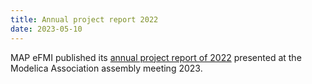 ```yaml
---
title: Annual project report 2022
date: 2023-05-10
---
```


MAP eFMI published its [annual project report of 2022](/media/resources/MAP-eFMI-annual-project-report-2022.pdf) presented at the Modelica Association assembly meeting 2023.